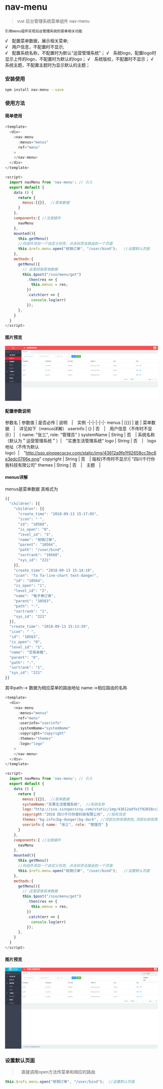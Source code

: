 # nav-menu

> vue 后台管理系统菜单组件 nav-menu

`引用menu组件实现后台管理系统的菜单相关功能`

√　配置菜单数据，展示相关菜单;      
√　用户信息，不配置时不显示;  
√　配置系统名称，不配置时为默认"运营管理系统"；
√　系统logo，配置logo时显示上传的logo，不配置时为默认的logo；
√　系统版权，不配置时不显示；
√　系统主题，不配置主题时为显示默认的主题；

### 安装使用
``` bash
npm install nav-menu --save
```

### 使用方法

#### 简单使用
``` js
<template>
  <div>
    <nav-menu
      :menus="menus"
      ref="menu"
    >
    </nav-menu>
  </div>
</template>
```

```　js
<script>
  import navMenu from 'nav-menu'; // 引入
  export default {
    data () {
      return {
        menus:[{}],  //菜单数据
      }
    },
    components:{ //注册插件
      navMenu
    },
    mounted(){     
      this.getMenu()
      //向组件添加一个自定义标签，点击标签会路由到一个页面
      this.$refs.menu.open("核销订单", "/user/bind");   //设置默认页面
    },
    methods:{
      getMenu(){
        // 这里获取菜单数据
        this.$post("/sso/menu/get")
          .then(res => {
            this.menus = res;
          })
          .catch(err => {
            console.log(err)
          });
      },
    }
  }
</script>
```

#### 图片预览

![预览](menu-1.png)


#### 配置参数说明

参数名 | 参数值 |   是否必传 | 说明　|　实例
-|-|-|-|-|-
menus | [{}]  | 是 | 菜单数据　|　详见如下（menus详解）
userinfo | {}  | 否　|　用户信息（不传时不显示）|　{ name: "张三", role: "管理员" }
systemName | String  | 否　| 系统名称（默认为＂运营管理系统＂）|　"实惠生活管理系统"
logo | String  | 否　|　logo地址（不传为默认logo）|　"http://sso.sinopecscsy.com/static/img/43612a9fe1f92658cc3bc6e3edc0766e.png"
copyright | String  | 否　| 版权(不传时不显示)| "四川千行你我科技有限公司"
themes | String  | 否　|　主题　| 

#### menus详解

menus是菜单数据 其格式为

``` js
[{
  "children": [{
    "children": [{
      "create_time": "2018-09-13 15:17:05",
      "icon": " ",
      "id": "10568",
      "is_open": "0",
      "level_id": "3",
      "name": "核销订单",
      "parent": "10564",
      "path": "/user/bind",
      "sortrank": "10568",
      "sys_id": "221"
    }],
    "create_time": "2018-09-13 15:14:19",
    "icon": "fa fa-line-chart text-danger",
    "id": "10564",
    "is_open": "1",
    "level_id": "2",
    "name": "电子券订单",
    "parent": "10563",
    "path": "-",
    "sortrank": "1",
    "sys_id": "221"
  }],
  "create_time": "2018-09-13 15:13:39",
  "icon": " ",
  "id": "10563",
  "is_open": "0",
  "level_id": "1",
  "name": "交易承载",
  "parent": "0",
  "path": "-",
  "sortrank": "1",
  "sys_id": "221"
}]
```
其中path:-> 数据为相应菜单的路由地址
name:->相应路由的名称


``` js
<template>
  <div>
    <nav-menu
      :menus="menus"
      ref="menu"
      :userinfo="userinfo"
      :systemName="systemName"
      :copyright="copyright"
      :themes="themes"
      :logo="logo"
    >
    </nav-menu>
  </div>
</template>
```

``` js
<script>
  import navMenu from 'nav-menu'; // 引入
  export default {
    data () {
      return {
        menus:[{}],  //菜单数据
        systemName:"实惠生活管理系统",  //系统名称
        logo:"http://sso.sinopecscsy.com/static/img/43612a9fe1f92658cc3bc6e3edc0766e.png",
        copyright:"2018 四川千行你我科技有限公司", //版权信息
        themes:"bg-info|bg-danger|bg-dark", //顶部左侧背景颜色,顶部右侧背景颜色,右边菜单背景颜色
        userinfo:{ name: "张三", role: "管理员" }
      }
    },
    components:{ //注册插件
      navMenu
    },
    mounted(){     
      this.getMenu()
      //向组件添加一个自定义标签，点击标签会路由到一个页面
      this.$refs.menu.open("核销订单", "/user/bind");   //设置默认页面
    },
    methods:{
      getMenu(){
        // 这里获取菜单数据
        this.$post("/sso/menu/get")
          .then(res => {
            this.menus = res;
          })
          .catch(err => {
            console.log(err)
          });
      },
    }
  }
</script>
```

#### 图片预览
![预览](menu-2.png)

### 设置默认页面

>　直接调用open方法传菜单和相应的路由

``` js
this.$refs.menu.open("核销订单", "/user/bind");  //设置默认页面
```
